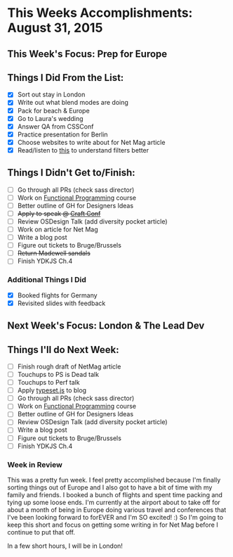 # This Weeks Accomplishments: August 31, 2015

## This Week's Focus: Prep for Europe

## Things I Did From the List:

- [x] Sort out stay in London
- [x] Write out what blend modes are doing
- [x] Pack for beach & Europe
- [x] Go to Laura's wedding
- [x] Answer QA from CSSConf
- [x] Practice presentation for Berlin
- [x] Choose websites to write about for Net Mag article
- [x] Read/listen to [this](http://www.w3.org/TR/filter-effects/) to understand filters better

## Things I Didn't Get to/Finish:

- [ ] Go through all PRs (check sass director)
- [ ] Work on [Functional Programming](http://jhusain.github.io/learnrx/) course
- [ ] Better outline of GH for Designers Ideas
- [ ] ~~Apply to speak @ [Craft Conf](http://craft-conf.com/2016/about)~~
- [ ] Review OSDesign Talk (add diversity pocket article)
- [ ] Work on article for Net Mag
- [ ] Write a blog post
- [ ] Figure out tickets to Bruge/Brussels
- [ ] ~~Return Madewell sandals~~
- [ ] Finish YDKJS Ch.4

### Additional Things I Did

- [x] Booked flights for Germany
- [x] Revisited slides with feedback

## Next Week's Focus: London & The Lead Dev

## Things I'll do Next Week:

- [ ] Finish rough draft of NetMag article
- [ ] Touchups to PS is Dead talk
- [ ] Touchups to Perf talk
- [ ] Apply [typeset.js](https://blot.im/typeset/) to blog
- [ ] Go through all PRs (check sass director)
- [ ] Work on [Functional Programming](http://jhusain.github.io/learnrx/) course
- [ ] Better outline of GH for Designers Ideas
- [ ] Review OSDesign Talk (add diversity pocket article)
- [ ] Write a blog post
- [ ] Figure out tickets to Bruge/Brussels
- [ ] Finish YDKJS Ch.4

### Week in Review

This was a pretty fun week. I feel pretty accomplished because I'm finally sorting things out of Europe and I also got to have a bit of time with my family and friends. I booked a bunch of flights and spent time packing and tying up some loose ends. I'm currently at the airport about to take off for about a month of being in Europe doing various travel and conferences that I've been looking forward to forEVER and I'm SO excited! :) So I'm going to keep this short and focus on getting some writing in for Net Mag before I continue to put that off.

In a few short hours, I will be in London!

